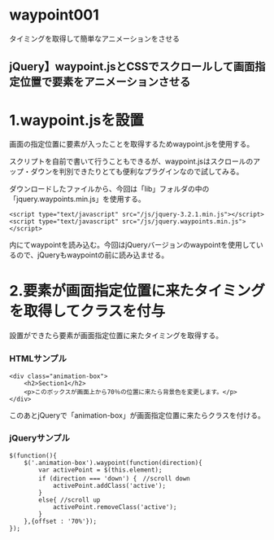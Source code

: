 # waypoint001
タイミングを取得して簡単なアニメーションをさせる

## jQuery】waypoint.jsとCSSでスクロールして画面指定位置で要素をアニメーションさせる

# 1.waypoint.jsを設置
画面の指定位置に要素が入ったことを取得するためwaypoint.jsを使用する。

スクリプトを自前で書いて行うこともできるが、waypoint.jsはスクロールのアップ・ダウンを判別できたりとても便利なプラグインなので試してみる。

ダウンロードしたファイルから、今回は「lib」フォルダの中の「jquery.waypoints.min.js」を使用する。

```
<script type="text/javascript" src="/js/jquery-3.2.1.min.js"></script>
<script type="text/javascript" src="/js/jquery.waypoints.min.js"></script>
```
<head>内にてwaypointを読み込む。今回はjQueryバージョンのwaypointを使用しているので、jQueryもwaypointの前に読み込ませる。


# 2.要素が画面指定位置に来たタイミングを取得してクラスを付与
設置ができたら要素が画面指定位置に来たタイミングを取得する。

### HTMLサンプル
```
<div class="animation-box">
    <h2>Section1</h2>
    <p>このボックスが画面上から70％の位置に来たら背景色を変更します。</p>
</div>
```
このあとjQueryで「animation-box」が画面指定位置に来たらクラスを付ける。

### jQueryサンプル
```
$(function(){
    $('.animation-box').waypoint(function(direction){
        var activePoint = $(this.element);
        if (direction === 'down') {　//scroll down
            activePoint.addClass('active');
        }
        else{ //scroll up
            activePoint.removeClass('active');
        }
    },{offset : '70%'});
});
```
